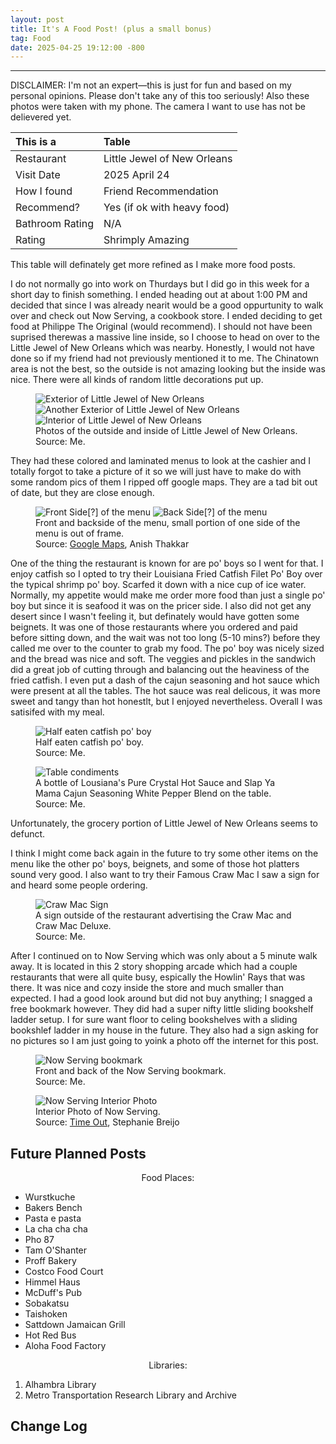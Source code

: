 ```yaml
---
layout: post
title: It's A Food Post! (plus a small bonus)
tag: Food
date: 2025-04-25 19:12:00 -800
---
```

---
<link rel="stylesheet" href="css/list-flex.css">

DISCLAIMER: I'm not an expert—this is just for fun and based on my personal opinions. Please don't take any of this too seriously! Also these photos were taken with my phone. The camera I want to use has not be delievered yet.

|This is a        | Table                       |
| :---------      | :--------                   |
| Restaurant      | Little Jewel of New Orleans |
| Visit Date      | 2025 April 24               |
| How I found     | Friend Recommendation       |
| Recommend?      | Yes (if ok with heavy food) |
| Bathroom Rating | N/A                         |
| Rating          | Shrimply Amazing            |

This table will definately get more refined as I make more food posts. 

I do not normally go into work on Thurdays but I did go in this week for a short day to finish something. I ended heading out at about 1:00 PM and decided that since I was already nearit would be a good oppurtunity to walk over and check out Now Serving, a cookbook store. I ended deciding to get food at Philippe The Original (would recommend). I should not have been suprised therewas a massive line inside, so I choose to head on over to the Little Jewel of New Orleans which was nearby. Honestly, I would not have done so if my friend had not previously mentioned it to me. The Chinatown area is not the best, so the outside is not amazing looking but the inside was nice. There were all kinds of random little decorations put up.

<figure>
  <img src="/Library-Website/images/posts/2025-04-25-It's-A-Food-Post/2025-04-24-Toby-Little-Jewel-New-Orleans-Exterior.png" alt="Exterior of Little Jewel of New Orleans">
  <img src="/Library-Website/images/posts/2025-04-25-It's-A-Food-Post/2025-04-24-Toby-Little-Jewel-New-Orleans-Exterior-Part-2.png" alt="Another Exterior of Little Jewel of New Orleans">
  <img src="/Library-Website/images/posts/2025-04-25-It's-A-Food-Post/2025-04-24-Toby-Little-Jewel-New-Orleans-Interior.png" alt="Interior of Little Jewel of New Orleans">
  <figcaption>Photos of the outside and inside of Little Jewel of New Orleans.<br> Source: Me.</figcaption>
</figure>

They had these colored and laminated menus to look at the cashier and I totally forgot to take a picture of it so we will just have to make do with some random pics of them I ripped off google maps. They are a tad bit out of date, but they are close enough.

<figure>
  <img src="/Library-Website/images/posts/2025-04-25-It's-A-Food-Post/2025-12-Google-Maps-Anish-Thakkar-Little-Jewel-New-Orleans-Menu-Side-A.jpg" alt="Front Side[?] of the menu">
  <img src="/Library-Website/images/posts/2025-04-25-It's-A-Food-Post/2025-12-Google-Maps-Anish-Thakkar-Little-Jewel-New-Orleans-Menu-Side-B.jpg" alt="Back Side[?] of the menu">
  <figcaption>Front and backside of the menu, small portion of one side of the menu is out of frame.<br> Source: <a href="https://www.google.com/maps/contrib/100632513839405797964/">Google Maps</a>, Anish Thakkar</figcaption>
</figure>

One of the thing the restaurant is known for are po' boys so I went for that. I enjoy catfish so I opted to try their Louisiana Fried Catfish Filet Po' Boy over the typical shrimp po' boy. Scarfed it down with a nice cup of ice water. Normally, my appetite would make me order more food than just a single po' boy but since it is seafood it was on the pricer side. I also did not get any desert since I wasn't feeling it, but definately would have gotten some beignets. It was one of those restaurants where you ordered and paid before sitting down, and the wait was not too long (5-10 mins?) before they called me over to the counter to grab my food. The po' boy was nicely sized and the bread was nice and soft. The veggies and pickles in the sandwich did a great job of cutting through and balancing out the heaviness of the fried catfish. I even put a dash of the cajun seasoning and hot sauce which were present at all the tables. The hot sauce was real delicous, it was more sweet and tangy than hot honestlt, but I enjoyed nevertheless. Overall I was satisifed with my meal. 

<figure>
  <img src="/Library-Website/images/posts/2025-04-25-It's-A-Food-Post/2025-04-24-Toby-Little-Jewel-New-Orleans-Catfish-Po.png" alt="Half eaten catfish po' boy">
  <figcaption>Half eaten catfish po' boy.<br>Source: Me.</figcaption>
</figure>
<figure>
  <img src="/Library-Website/images/posts/2025-04-25-It's-A-Food-Post/2025-04-24-Toby-Little-Jewel-New-Orleans-Condiments.png" alt="Table condiments">
  <figcaption>A bottle of Lousiana's Pure Crystal Hot Sauce and Slap Ya Mama Cajun Seasoning White Pepper Blend on the table.<br>Source: Me.</figcaption>
</figure>

Unfortunately, the grocery portion of Little Jewel of New Orleans seems to defunct.

I think I might come back again in the future to try some other items on the menu like the other po' boys, beignets, and some of those hot platters sound very good. I also want to try their Famous Craw Mac I saw a sign for and heard some people ordering. 

<figure>
  <img src="/Library-Website/images/posts/2025-04-25-It's-A-Food-Post/2025-04-24-Toby-Little-Jewel-New-Orleans-Crawmac-Sign.png" alt="Craw Mac Sign">
  <figcaption>A sign outside of the restaurant advertising the Craw Mac and Craw Mac Deluxe.<br>Source: Me.</figcaption>
</figure>

After I continued on to Now Serving which was only about a 5 minute walk away. It is located in this 2 story shopping arcade which had a couple restaurants that were all quite busy, espically the Howlin' Rays that was there. It was nice and cozy inside the store and much smaller than expected. I had a good look around but did not buy anything; I snagged a free bookmark however. They did had a super nifty little sliding bookshelf ladder setup. I for sure want floor to celing bookshelves with a sliding bookshlef ladder in my house in the future. They also had a sign asking for no pictures so I am just going to yoink a photo off the internet for this post. 

<figure>
  <img src="/Library-Website/images/posts/2025-04-25-It's-A-Food-Post/2025-Now-Serving-Bookmark.jpg" alt="Now Serving bookmark">
  <figcaption>Front and back of the Now Serving bookmark.<br>Source: Me.</figcaption>
</figure>
<figure>
  <img src="/Library-Website/images/posts/2025-04-25-It's-A-Food-Post/2017-10-18-Stephanie-Breijo-Time-Out-Now-Serving-LA-Interior.png" alt="Now Serving Interior Photo">
  <figcaption>Interior Photo of Now Serving.<br>Source: <a href="https://www.timeout.com/los-angeles/shopping/now-serving">Time Out</a>, Stephanie Breijo</figcaption>
</figure>

<div class="list-container">
  <h2>Future Planned Posts</h2>
  <p style="text-align: center;">Food Places:</p>
  <ul>
    <li>Wurstkuche</li>
    <li>Bakers Bench</li>
    <li>Pasta e pasta</li>
    <li>La cha cha cha</li>
    <li>Pho 87</li>
    <li>Tam O'Shanter</li>
    <li>Proff Bakery</li>
    <li>Costco Food Court</li>
    <li>Himmel Haus</li>
    <li>McDuff's Pub</li>
    <li>Sobakatsu</li>
    <li>Taishoken</li>
    <li>Sattdown Jamaican Grill</li>
    <li>Hot Red Bus</li>
    <li>Aloha Food Factory</li>
  </ul>
  
  <p style="text-align: center;">Libraries:</p>
  <ol>
    <li>Alhambra Library</li>
    <li>Metro Transportation Research Library and Archive</li>
  </ol>
</div>

<h2>Change Log</h2>
